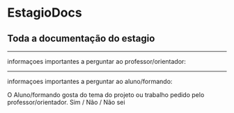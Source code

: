 # EstagioDocs
Toda a documentação do estagio
------------------------------------------------------------------------------------------



------------------------------------------------------------------------------------------

informaçoes importantes a perguntar ao professor/orientador:


------------------------------------------------------------------------------------------

informaçoes importantes a perguntar ao aluno/formando:

O Aluno/formando gosta do tema do projeto ou trabalho pedido pelo professor/orientador. Sim / Não / Não sei